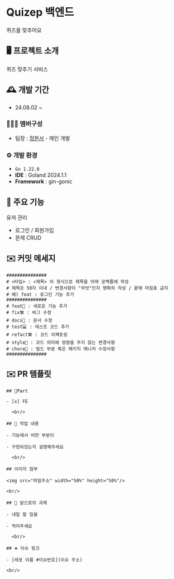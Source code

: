 # Quizep 백엔드

퀴즈를 맞추어요

## 🖥️ 프로젝트 소개

퀴즈 맞추기 서비스
<br>

## 🕰️ 개발 기간

- 24.08.02 ~

### 🧑‍🤝‍🧑 맴버구성

- 팀장 : <a href="https://github.com/3boku" >정현서</a> - 메인 개발

### ⚙️ 개발 환경

- `Go 1.22.0`
- **IDE** : Goland 2024.1.1
- **Framework** : gin-gonic

## 📌 주요 기능

유저 관리

- 로그인 / 회원가입
- 문제 CRUD

## ✉️ 커밋 메세지

```
###############
# <타입> : <제목> 의 형식으로 제목을 아래 공백줄에 작성
# 제목은 50자 이내 / 변경사항이 "무엇"인지 명확히 작성 / 끝에 마침표 금지
# 예) feat : 로그인 기능 추가
###############
# feat🚀 : 새로운 기능 추가
# fix🛠️ : 버그 수정
# docs📄 : 문서 수정
# test💻 : 테스트 코드 추가
# refact🛠️ : 코드 리팩토링
# style👗 : 코드 의미에 영향을 주지 않는 변경사항
# chore🥩 : 빌드 부분 혹은 패키지 매니저 수정사항
###############
```

## ✉️ PR 템플릿

```
## 🔘Part

- [x] FE

  <br/>

## 🔎 작업 내용

- 기능에서 어떤 부분이

- 구현되었는지 설명해주세요

  <br/>

## 이미지 첨부

<img src="파일주소" width="50%" height="50%"/>

<br/>

## 🔧 앞으로의 과제

- 내일 할 일을

- 적어주세요

  <br/>

## ➕ 이슈 링크

- [레포 이름 #이슈번호](이슈 주소)

<br/>
```
